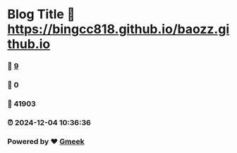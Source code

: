 # Blog Title :link: https://bingcc818.github.io/baozz.github.io 
### :page_facing_up: [9](https://bingcc818.github.io/baozz.github.io/tag.html) 
### :speech_balloon: 0 
### :hibiscus: 41903 
### :alarm_clock: 2024-12-04 10:36:36 
### Powered by :heart: [Gmeek](https://github.com/Meekdai/Gmeek)
